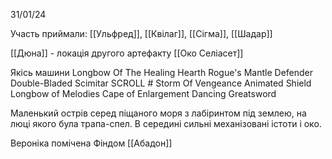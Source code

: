 31/01/24

Участь приймали: [[Ульфред]], [[Квілаг]], [[Сігма]], [[Шадар]]

[[Дюна]] - локація другого артефакту  [[Око Селіасет]]

Якісь машини
Longbow Of The Healing Hearth
Rogue's Mantle
Defender Double-Bladed Scimitar
SCROLL # Storm Of Vengeance
Animated Shield
Longbow of Melodies
Cape of Enlargement
Dancing Greatsword

Маленький острів серед піщаного моря з лабіринтом під землею, на люці якого була трапа-спел.
В середині сильні механізовані істоти і око.

Вероніка помічена Фіндом [[Абадон]] 


